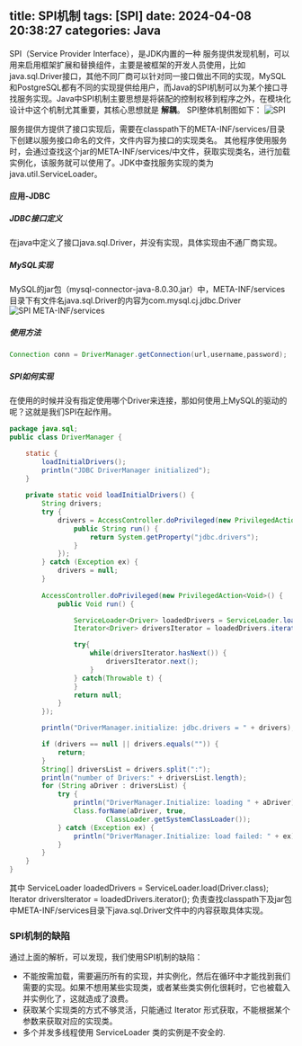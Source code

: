 title: SPI机制
tags: [SPI]
date: 2024-04-08 20:38:27
categories: Java
---
SPI（Service Provider Interface），是JDK内置的一种 服务提供发现机制，可以用来启用框架扩展和替换组件，主要是被框架的开发人员使用，比如java.sql.Driver接口，其他不同厂商可以针对同一接口做出不同的实现，MySQL和PostgreSQL都有不同的实现提供给用户，而Java的SPI机制可以为某个接口寻找服务实现。Java中SPI机制主要思想是将装配的控制权移到程序之外，在模块化设计中这个机制尤其重要，其核心思想就是 **解耦**。
SPI整体机制图如下：
![SPI](spi.jpg)

服务提供方提供了接口实现后，需要在classpath下的META-INF/services/目录下创建以服务接口命名的文件，文件内容为接口的实现类名。
其他程序使用服务时，会通过查找这个jar的META-INF/services/中文件，获取实现类名，进行加载实例化，该服务就可以使用了。JDK中查找服务实现的类为java.util.ServiceLoader。
#### 应用-JDBC
##### JDBC接口定义
在java中定义了接口java.sql.Driver，并没有实现，具体实现由不通厂商实现。
##### MySQL实现
MySQL的jar包（mysql-connector-java-8.0.30.jar）中，META-INF/services目录下有文件名java.sql.Driver的内容为com.mysql.cj.jdbc.Driver
![SPI META-INF/services](spi-services.png)
##### 使用方法
```java
Connection conn = DriverManager.getConnection(url,username,password);
```
##### SPI如何实现
在使用的时候并没有指定使用哪个Driver来连接，那如何使用上MySQL的驱动的呢？这就是我们SPI在起作用。
```java
package java.sql;
public class DriverManager {

    static {
        loadInitialDrivers();
        println("JDBC DriverManager initialized");
    }
    
    private static void loadInitialDrivers() {
        String drivers;
        try {
            drivers = AccessController.doPrivileged(new PrivilegedAction<String>() {
                public String run() {
                    return System.getProperty("jdbc.drivers");
                }
            });
        } catch (Exception ex) {
            drivers = null;
        }
       
        AccessController.doPrivileged(new PrivilegedAction<Void>() {
            public Void run() {

                ServiceLoader<Driver> loadedDrivers = ServiceLoader.load(Driver.class);
                Iterator<Driver> driversIterator = loadedDrivers.iterator();

                try{
                    while(driversIterator.hasNext()) {
                        driversIterator.next();
                    }
                } catch(Throwable t) {
                }
                return null;
            }
        });

        println("DriverManager.initialize: jdbc.drivers = " + drivers);

        if (drivers == null || drivers.equals("")) {
            return;
        }
        String[] driversList = drivers.split(":");
        println("number of Drivers:" + driversList.length);
        for (String aDriver : driversList) {
            try {
                println("DriverManager.Initialize: loading " + aDriver);
                Class.forName(aDriver, true,
                        ClassLoader.getSystemClassLoader());
            } catch (Exception ex) {
                println("DriverManager.Initialize: load failed: " + ex);
            }
        }
    }
}
```
其中
ServiceLoader<Driver> loadedDrivers = ServiceLoader.load(Driver.class);
Iterator<Driver> driversIterator = loadedDrivers.iterator();
负责查找classpath下及jar包中META-INF/services目录下java.sql.Driver文件中的内容获取具体实现。

### SPI机制的缺陷
通过上面的解析，可以发现，我们使用SPI机制的缺陷：
- 不能按需加载，需要遍历所有的实现，并实例化，然后在循环中才能找到我们需要的实现。如果不想用某些实现类，或者某些类实例化很耗时，它也被载入并实例化了，这就造成了浪费。
- 获取某个实现类的方式不够灵活，只能通过 Iterator 形式获取，不能根据某个参数来获取对应的实现类。
- 多个并发多线程使用 ServiceLoader 类的实例是不安全的.


